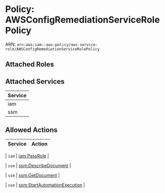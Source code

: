 # Policy: AWSConfigRemediationServiceRolePolicy

ARN: `arn:aws:iam::aws:policy/aws-service-role/AWSConfigRemediationServiceRolePolicy`

## Attached Roles

## Attached Services

| Service |
|---------|
| iam |
| ssm |

## Allowed Actions

| Service | Action |
|:-------:|--------|

| `iam` | [iam:PassRole](../actions.md#iam:passrole) |

| `ssm` | [ssm:DescribeDocument](../actions.md#ssm:describedocument) |

| `ssm` | [ssm:GetDocument](../actions.md#ssm:getdocument) |

| `ssm` | [ssm:StartAutomationExecution](../actions.md#ssm:startautomationexecution) |
